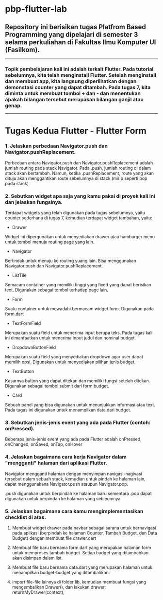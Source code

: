 # pbp-flutter-lab

## Repository ini berisikan tugas Platfrom Based Programming yang dipelajari di semester 3 selama perkuliahan di Fakultas Ilmu Komputer UI (Fasilkom).
---
### Topik pembelajaran kali ini adalah terkait Flutter. Pada tutorial sebelumnya, kita telah menginstall Flutter. Setelah menginstall dan membuat app, kita langsung diperlihatkan dengan demonstasi counter yang dapat ditambah. Pada tugas 7, kita diminta untuk membuat tombol + dan - dan menentukan apakah bilangan tersebut merupakan bilangan ganjil atau genap.

----
# Tugas Kedua Flutter - Flutter Form  #

### 1. Jelaskan perbedaan Navigator.push dan Navigator.pushReplacement.

Perbedaan antara Navigator.push dan Navigator.pushReplacement adalah jumlah routing pada stack Navigator. Pada .push, jumlah routing di dalam stack akan bertambah. Namun, ketika .pushReplacement, route yang akan dituju akan menggantikan route sebelumnya di stack (mirip seperti pop pada stack)


### 2. Sebutkan widget apa saja yang kamu pakai di proyek kali ini dan jelaskan fungsinya.

Terdapat widgets yang telah digunakan pada tugas sebelumnya, yaitu counter sederhana di tugas 7, kemudian terdapat  widget tambahan, yaitu:

* Drawer

Widget ini dipergunakan untuk menyediakan drawer atau hamburger menu untuk tombol menuju routing page yang lain.

* Navigator

Bertindak untuk menuju ke routing yuang lain. Bisa menggunakan Navigator.push dan Navigator.pushReplacement.

* ListTile

Semacam container yang memiliki tinggi yang fixed yang dapat berisikan text. Digunakan sebagai tombol terhadap page lain.

* Form

Suatu container untuk mewadahi bermacam widget form. Digunakan pada form.dart

* TextFormField

Merupakan suatu field untuk menerima input berupa teks. Pada tugas kali ini dimanfaatkan untuk menerima input judul dan nominal budget.

* DropdownButtonField

Merupakan suatu field yang menyediakan dropdown agar user dapat memilih opsi. Digunakan untuk menyediakan pilihan jenis budget.

* TextButton

Kasarnya button yang dapat ditekan dan memiliki fungsi setelah ditekan. Digunakan sebagai tombol submit dari form budget.

* Card

Sebuah panel yang bisa digunakan untuk menunjukkan informasi atau text. Pada tugas ini digunakan untuk menampilkan data dari budget.



### 3. Sebutkan jenis-jenis event yang ada pada Flutter (contoh: onPressed).
Beberapa jenis-jenis event yang ada pada Flutter adalah onPressed, onChanged, onSaved, onTap, onHover

### 4. Jelaskan bagaimana cara kerja Navigator dalam "mengganti" halaman dari aplikasi Flutter.

Navigator mengganti halaman dengan menyimpan navigasi-nagivasi tersebut dalam sebuah stack, kemudian untuk pindah ke halaman lain, dapat menggunakana Navigator.push ataupun Navigator.pop. 

.push digunakan untuk berpindah ke halaman baru sementara .pop dapat digunakan untuk berpindah ke halaman yang sebleumnya

### 5. Jelaskan bagaimana cara kamu mengimplementasikan checklist di atas.
1. Membuat widget drawer pada navbar sebagai sarana untuk bernavigasi pada aplikasi (berpindah ke halaman Counter, Tambah Budget, dan Data Budget) dengan membuat file drawer.dart

2. Membuat file baru bernama form.dart yang merupakan halaman form untuk memproses tambah budget. Setiap budget yang ditambahkan akan disimpan dalam list.

3. Membuat file baru bernama data.dart yang merupakan halaman untuk menampilkan budget-budget yang ditambahkan.

4. import file-file lainnya di folder lib, kemudian membuat fungsi yang mengembalikan Drawer(), dan lakukan drawer: returnMyDrawer(context),